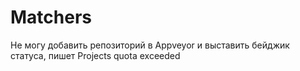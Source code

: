 # Matchers
Не могу добавить репозиторий в Appveyor и выставить бейджик статуса, пишет Projects quota exceeded
